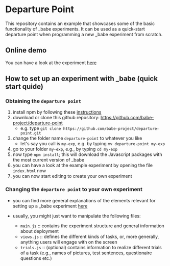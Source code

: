 # Departure Point

This repository contains an example that showcases some of the basic functionality of _babe experiments. It can be used as a quick-start departure point when programming a new _babe experiment from scratch.

## Online demo

You can have a look at the experiment [here](https://departure-point.netlify.com/) 

## How to set up an experiment with _babe (quick start quide)

### Obtaining the `departure point`

1. install npm by following these [instructions](https://www.npmjs.com/get-npm)
2. download or clone this github repository: https://github.com/babe-project/departure-point
   - e.g. type `git clone https://github.com/babe-project/departure-point.git`
3. change the folder name `departure-point` to whatever you like
   - let's say you call is `my-exp`, e.g. by typing `mv departure-point my-exp`
4. go to your folder `my-exp`, e.g., by typing `cd my-exp`
5. now type `npm install`; this will download the Javascript packages with the most current version of _babe
6. you can have a look at the example experiment by opening the file `index.html` now
7. you can now start editing to create your own experiment

### Changing the `departure point` to your own experiment

- you can find more general explanations of the elements relevant for setting up a _babe experiment [here](https://github.com/babe-project/babe-project#Usage)

- usually, you might just want to manipulate the following files:
	- `main.js` :: contains the experiment structure and general information about deployment
	- `views.js` :: defines the different kinds of tasks, or, more generally, anything users will engage with on the screen
	- `trials.js` :: (optional) contains information to realize different trials of a task (e.g., names of pictures, test sentences, questionaire questions etc.)
